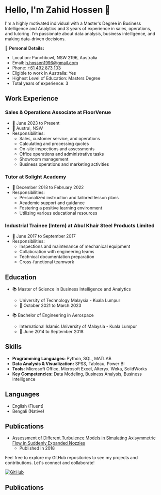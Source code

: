 # Hello, I'm Zahid Hossen 👋

I'm a highly motivated individual with a Master's Degree in Business Intelligence and Analytics and 3 years of experience in sales, operations, and tutoring. I'm passionate about data analysis, business intelligence, and making data-driven decisions. 

🌟 **Personal Details:**
- Location: Punchbowl, NSW 2196, Australia
- Email: [h.hossen1996@gmail.com](mailto:h.hossen1996@gmail.com)
- Phone: [+61 492 873 103](tel:+61492873103)
- Eligible to work in Australia: Yes
- Highest Level of Education: Masters Degree
- Total years of experience: 3

## Work Experience

### Sales & Operations Associate at FloorVenue
- 📅 June 2023 to Present
- 🏢 Austral, NSW
- Responsibilities:
  - Sales, customer service, and operations
  - Calculating and processing quotes
  - On-site inspections and assessments
  - Office operations and administrative tasks
  - Showroom management
  - Business operations and marketing activities

### Tutor at Solight Academy
- 📅 December 2018 to February 2022
- Responsibilities:
  - Personalized instruction and tailored lesson plans
  - Academic support and guidance
  - Fostering a positive learning environment
  - Utilizing various educational resources

### Industrial Trainee (Intern) at Abul Khair Steel Products Limited
- 📅 June 2017 to September 2017
- Responsibilities:
  - Inspections and maintenance of mechanical equipment
  - Collaboration with engineering teams
  - Technical documentation preparation
  - Cross-functional teamwork

## Education

- 📚 Master of Science in Business Intelligence and Analytics
  - University of Technology Malaysia - Kuala Lumpur
  - 📅 October 2021 to March 2023

- 📚 Bachelor of Engineering in Aerospace
  - International Islamic University of Malaysia - Kuala Lumpur
  - 📅 June 2014 to September 2018

## Skills

- **Programming Languages:** Python, SQL, MATLAB
- **Data Analysis & Visualization:** SPSS, Tableau, Power BI
- **Tools:** Microsoft Office, Microsoft Excel, Alteryx, Weka, SolidWorks
- **Key Competencies:** Data Modeling, Business Analysis, Business Intelligence

## Languages

- English (Fluent)
- Bengali (Native)

## Publications

- [Assessment of Different Turbulence Models in Simulating Axisymmetric Flow in Suddenly Expanded Nozzles](https://www.sciencepubco.com/index.php/ijet/article/view/18804/8603)
  - Published in 2018

Feel free to explore my GitHub repositories to see my projects and contributions. Let's connect and collaborate!

[![GitHub](https://img.shields.io/badge/GitHub-ZahidHossen-blue)](https://github.com/ZahidHossen)

## Publications
